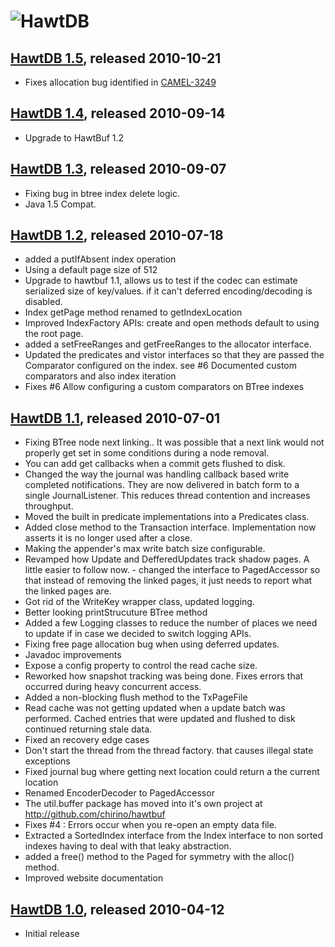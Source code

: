 ![HawtDB](http://hawtdb.fusesource.org/images/project-logo.png)
===============================================================

[HawtDB 1.5](http://hawtdb.fusesource.org/maven/1.5), released 2010-10-21
-------------------------------------------------------------------------

* Fixes allocation bug identified in [CAMEL-3249](https://issues.apache.org/activemq/browse/CAMEL-3249)

[HawtDB 1.4](http://hawtdb.fusesource.org/maven/1.4), released 2010-09-14
-------------------------------------------------------------------------

* Upgrade to HawtBuf 1.2

[HawtDB 1.3](http://hawtdb.fusesource.org/maven/1.3), released 2010-09-07
-------------------------------------------------------------------------

* Fixing bug in btree index delete logic.
* Java 1.5 Compat.

[HawtDB 1.2](http://hawtdb.fusesource.org/maven/1.2), released 2010-07-18
-------------------------------------------------------------------------

* added a putIfAbsent index operation
* Using a default page size of 512
* Upgrade to hawtbuf 1.1, allows us to test if the codec can estimate serialized size of key/values. if it can't deferred encoding/decoding is disabled.
* Index getPage method renamed to getIndexLocation
* Improved IndexFactory APIs: create and open methods default to using the root page. 
* added a setFreeRanges and getFreeRanges to the allocator interface.
* Updated the predicates and vistor interfaces so that they are passed the Comparator configured on the index.  see #6 Documented custom comparators and also index iteration
* Fixes #6 Allow configuring a custom comparators on BTree indexes

[HawtDB 1.1](http://hawtdb.fusesource.org/maven/1.1), released 2010-07-01
-------------------------------------------------------------------------

* Fixing BTree node next linking.. It was possible that a next link would not properly get set in some conditions during a node removal.
* You can add get callbacks when a commit gets flushed to disk.
* Changed the way the journal was handling callback based write completed notifications.  They are now delivered in batch form to a single JournalListener.  This reduces thread contention and increases throughput.
* Moved the built in predicate implementations into a Predicates class.
* Added close method to the Transaction interface.  Implementation now asserts it is no longer used after a close.
* Making the appender's max write batch size configurable.
* Revamped how Update and DefferedUpdates track shadow pages.  A little easier to follow now. - changed the interface to PagedAccessor so that instead of removing the linked pages, it just needs to report what the linked pages are.
* Got rid of the WriteKey wrapper class, updated logging.
* Better looking printStrucuture BTree method
* Added a few Logging classes to reduce the number of places we need to update if in case we decided to switch logging APIs.
* Fixing free page allocation bug when using deferred updates.
* Javadoc improvements
* Expose a config property to control the read cache size.
* Reworked how snapshot tracking was being done.   Fixes errors that occurred during heavy concurrent access.
* Added a non-blocking flush method to the TxPageFile 
* Read cache was not getting updated when a update batch was performed.  Cached entries that were updated and flushed to disk continued returning stale data.
* Fixed an recovery edge cases
* Don't start the thread from the thread factory. that causes illegal state exceptions
* Fixed journal bug where getting next location could return a the current location
* Renamed EncoderDecoder to PagedAccessor
* The util.buffer package has moved into it's own project at http://github.com/chirino/hawtbuf
* Fixes #4 : Errors occur when you re-open an empty data file.
* Extracted a SortedIndex interface from the Index interface to non sorted indexes having to deal with that leaky abstraction. 
* added a free() method to the Paged for symmetry with the alloc() method. 
* Improved website documentation

[HawtDB 1.0](http://hawtdb.fusesource.org/maven/1.0), released 2010-04-12
-------------------------------------------------------------------------

* Initial release

